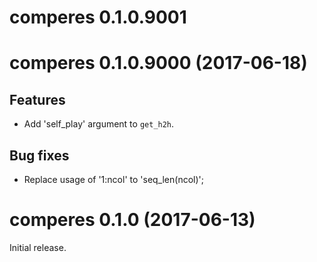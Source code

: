 # comperes 0.1.0.9001

# comperes 0.1.0.9000 (2017-06-18)

## Features

- Add 'self_play' argument to `get_h2h`.

## Bug fixes

- Replace usage of '1:ncol' to 'seq_len(ncol)';


# comperes 0.1.0 (2017-06-13)

Initial release.
